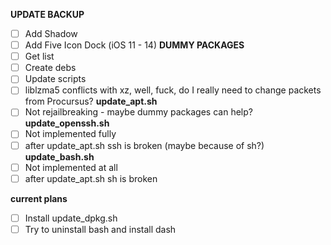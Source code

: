 **UPDATE BACKUP**
 - [ ] Add Shadow
 - [ ] Add Five Icon Dock (iOS 11 - 14)
**DUMMY PACKAGES**
 - [ ] Get list
 - [ ] Create debs
 - [ ] Update scripts
 - [ ] liblzma5 conflicts with xz, well, fuck, do I really need to change packets from Procursus?
**update_apt.sh**
 - [ ] Not rejailbreaking - maybe dummy packages can help?
**update_openssh.sh**
- [ ] Not implemented fully
- [ ] after update_apt.sh ssh is broken (maybe because of sh?)
**update_bash.sh**
- [ ] Not implemented at all
- [ ] after update_apt.sh sh is broken

**current plans**
- [ ] Install update_dpkg.sh
- [ ] Try to uninstall bash and install dash
